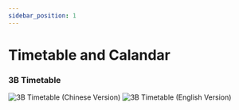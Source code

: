 ```yaml
---
sidebar_position: 1
---
```


# Timetable and Calandar
<h3>3B Timetable</h3>
<img title="3B Timetable (Chinese Version)" src="https://i.postimg.cc/k4ZS6y8r/3-B-Timetable-Chi-Version.png">
<img title="3B Timetable (English Version)" src="https://i.postimg.cc/j277zJQD/3-B-Timetable-Eng-Version.jpg">